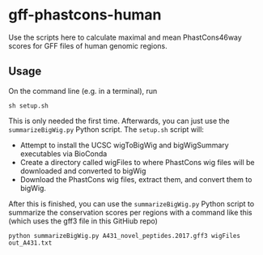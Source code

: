 # gff-phastcons-human
Use the scripts here to calculate maximal and mean PhastCons46way scores for GFF files of human genomic regions.

## Usage

On the command line (e.g. in a terminal), run

`sh setup.sh`

This is only needed the first time. Afterwards, you can just use the `summarizeBigWig.py` Python script. The `setup.sh` script will:

- Attempt to install the UCSC wigToBigWig and bigWigSummary executables via BioConda
- Create a directory called wigFiles to where PhastCons wig files will be downloaded and converted to bigWig
- Download the PhastCons wig files, extract them, and convert them to bigWig.

After this is finished, you can use the `summarizeBigWig.py` Python script to summarize the conservation scores per regions with a command like this (which uses the gff3 file in this GitHiub repo)

`python summarizeBigWig.py A431_novel_peptides.2017.gff3 wigFiles out_A431.txt`
